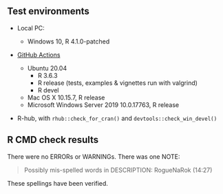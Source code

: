 ## Test environments

* Local PC:
  - Windows 10, R 4.1.0-patched

* [GitHub Actions](https://github.com/ms609/Rogue/actions)
  - Ubuntu 20.04
    - R 3.6.3
    - R release (tests, examples & vignettes run with valgrind)
    - R devel
  - Mac OS X 10.15.7, R release
  - Microsoft Windows Server 2019 10.0.17763, R release
  
* R-hub, with `rhub::check_for_cran()` and `devtools::check_win_devel()`

## R CMD check results

There were no ERRORs or WARNINGs.
There was one NOTE:

> Possibly mis-spelled words in DESCRIPTION:
>   RogueNaRok (14:27)

These spellings have been verified.
